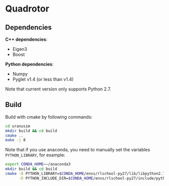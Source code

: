 # Quadrotor

## Dependencies

**C++ dependencies**:
* Eigen3
* Boost

**Python dependencies**:
* Numpy
* Pyglet v1.4 (or less than v1.4)

Note that current version only supports Python 2.7.

## Build

Build with cmake by following commands:

```sh
cd uranusim
mkdir build && cd build
cmake ..
make -j 8
```

Note that if you use anaconda, you need to manually set the variables `PYTHON_LIBRARY`, for example:

```sh
export CONDA_HOME=~/anaconda3
mkdir build && cd build
cmake -D PYTHON_LIBRARY=$CONDA_HOME/envs/rlschool-py27/lib/libpython2.7.dylib \
      -D PYTHON_INCLUDE_DIR=$CONDA_HOME/envs/rlschool-py27/include/python2.7 ..
```
